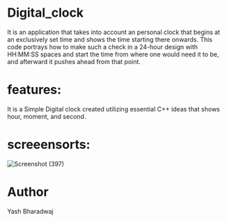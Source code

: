 # Digital_clock
It is an application that takes into account an personal clock that begins at an exclusively set time and shows the time starting there onwards. This code portrays how to make such a check in a 24-hour design with HH:MM:SS spaces and start the time from where one would need it to be, and afterward it pushes ahead from that point.   
# features:
It is a Simple Digital clock created utilizing essential C++ ideas that shows hour, moment, and second.
# screeensorts:
![Screenshot (397)](https://user-images.githubusercontent.com/62562859/130398914-249d6812-f7a4-4eec-a0b7-3cdeec6a1a45.png)
# Author
Yash Bharadwaj
